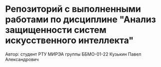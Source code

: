 # Репозиторий с выполненными работами по дисциплине "Анализ защищенности систем искусственного интеллекта"
Автор: студент РТУ МИРЭА группы ББМО-01-22 Кузькин Павел Александрович